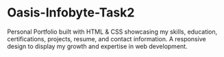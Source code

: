 # Oasis-Infobyte-Task2
Personal Portfolio built with HTML &amp; CSS showcasing my skills, education, certifications, projects, resume, and contact information. A responsive design to display my growth and expertise in web development.
